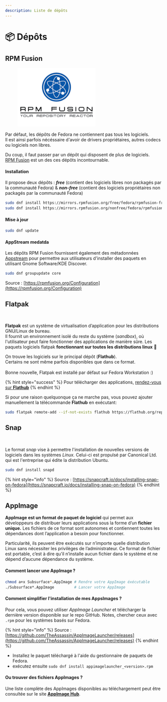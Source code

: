 ```yaml
---
description: Liste de dépôts
---
```


# 📦 Dépôts

## RPM Fusion

<figure><img src="../../../.gitbook/assets/rpm_fusion.png" alt="" width="250"><figcaption></figcaption></figure>

Par défaut, les dépôts de Fedora ne contiennent pas tous les logiciels. \
Il est ainsi parfois nécéssaire d'avoir de drivers propriétaires, autres codecs ou logiciels non libres.&#x20;

Du coup, il faut passer par un dépôt qui disposent de plus de logiciels. [\
RPM Fusion](https://rpmfusion.org) est un des ces dépôts incontournable.

#### Installation

Il propose deux dépôts : _**free**_ (contient des logiciels libres non packagés par la communauté Fedora) & _**non-free**_ (contient des logiciels propriétaires non packagés par la communauté Fedora)

```bash
sudo dnf install https://mirrors.rpmfusion.org/free/fedora/rpmfusion-free-release-$(rpm -E %fedora).noarch.rpm           # RPM Fusion free
sudo dnf install https://mirrors.rpmfusion.org/nonfree/fedora/rpmfusion-nonfree-relbasease-$(rpm -E %fedora).noarch.rpm  # RPM Fusion non-free  
```

#### Mise à jour

```bash
sudo dnf update
```

#### AppStream medatda

Les dépôts RPM Fusion fournissent également des métadonnées [Appstream](https://www.freedesktop.org/wiki/Distributions/AppStream/) pour permettre aux utilisateurs d'installer des paquets en utilisant Gnome Software/KDE Discover.

```bash
sudo dnf groupupdate core
```

Source : [https://rpmfusion.org/Configuration](https://rpmfusion.org/Configuration)

## Flatpak

<figure><img src="https://fedoramagazine.org/wp-content/uploads/2018/03/flathub.png" alt=""><figcaption></figcaption></figure>

**Flatpak** est un système de virtualisation d’application pour les distributions GNU/Linux de bureau.\
Il fournit un environnement isolé du reste du système (_sandbox_), où l'utilisateur peut faire fonctionner des applications de manière sûre.  Les paquets logiciels flatpak **fonctionnant sur toutes les distributions linux** :clap:&#x20;

On trouve les logiciels sur le principal dépôt (**Flathub**). \
Certains ne sont même parfois disponibles que dans ce format.\
\
Bonne nouvelle, Flatpak est installé par défaut sur Fedora Workstation :)&#x20;

{% hint style="success" %}
Pour télécharger des applications, [rendez-vous sur **Flathub**](https://flathub.org/)
{% endhint %}

Si pour une raison quelquonque ça ne marche pas, vous pouvez ajouter manuellement la télécommande **Flathub** en exécutant:

```bash
sudo flatpak remote-add --if-not-exists flathub https://flathub.org/repo/flathub.flatpakrepo
```

## Snap

<figure><img src="https://assets.ubuntu.com/v1/4726d040-Snap+logo+white+bg.jpg" alt=""><figcaption></figcaption></figure>

Le format _snap_ vise à permettre l'installation de nouvelles versions de logiciels dans les systèmes _Linux._ Celui-ci est propulsé par Canonical Ltd. qui est l'entreprise qui édite la distribution Ubuntu.

```bash
sudo dnf install snapd
```

{% hint style="info" %}
Source : [https://snapcraft.io/docs/installing-snap-on-fedora](https://snapcraft.io/docs/installing-snap-on-fedora)
{% endhint %}

## AppImage

**AppImage est un format de paquet de logiciel** qui permet aux développeurs de distribuer leurs applications sous la forme d’un **fichier unique.** Les fichiers de ce format sont autonomes et contiennent toutes les dépendances dont l’application a besoin pour fonctionner.&#x20;

Particularité, ils peuvent être exécutés sur n’importe quelle distribution Linux sans nécessiter les privilèges de l’administrateur. Ce format de fichier est portable, c’est à dire qu’il n’installe aucun fichier dans le système et ne dépend d’aucune dépendance du système.

#### Comment lancer une AppImage ?

```bash
chmod a+x Subsurface*.AppImage # Rendre votre AppImage éxécutable
./Subsurface*.AppImage         # Lancer votre AppImage
```

#### Comment simplifier l'installation de mes AppsImages ?

Pour cela, vous pouvez utiliser _AppImage Launcher_ et télécharger la dernière version disponible sur le repo GitHub. Notes, chercher ceux avec `.rpm` pour les systèmes basés sur Fedora.

{% hint style="info" %}
Source : [https://github.com/TheAssassin/AppImageLauncher/releases](https://github.com/TheAssassin/AppImageLauncher/releases)
{% endhint %}

* Installez le paquet téléchargé à l'aide du gestionnaire de paquets de Fedora.&#x20;
* exécutez ensuite `sudo dnf install appimagelauncher_<version>.rpm`&#x20;

#### Ou trouver des fichiers AppImages ?

Une liste complète des AppImages disponibles au téléchargement peut être consultée sur le site [**AppImage Hub**](https://appimage.github.io/apps/).
